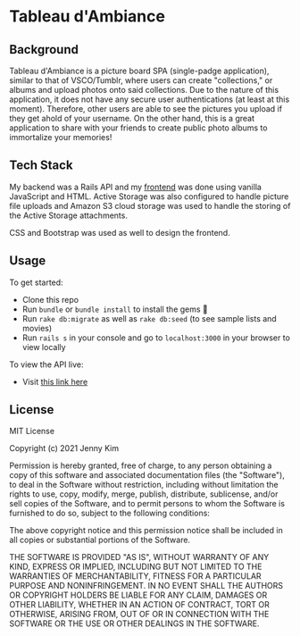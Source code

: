 # Tableau d'Ambiance

## Background

Tableau d'Ambiance is a picture board SPA (single-padge application), similar to that of VSCO/Tumblr, where users can create "collections," or albums and upload photos onto said collections. Due to the nature of this application, it does not have any secure user authentications (at least at this moment). Therefore, other users are able to see the pictures you upload if they get ahold of your username. On the other hand, this is a great application to share with your friends to create public photo albums to immortalize your memories!

## Tech Stack

My backend was a Rails API and my [frontend](https://github.com/kim-jenny5/tableau-dambiance-frontend) was done using vanilla JavaScript and HTML. Active Storage was also configured to handle picture file uploads and Amazon S3 cloud storage was used to handle the storing of the Active Storage attachments.

CSS and Bootstrap was used as well to design the frontend.

## Usage

To get started:

- Clone this repo
- Run `bundle` or `bundle install` to install the gems 💎
- Run `rake db:migrate` as well as `rake db:seed` (to see sample lists and movies)
- Run `rails s` in your console and go to `localhost:3000` in your browser to view locally

To view the API live:

- Visit [this link here](https://tableau-dambiance.herokuapp.com/)

## License

MIT License

Copyright (c) 2021 Jenny Kim

Permission is hereby granted, free of charge, to any person obtaining a copy of this software and associated documentation files (the "Software"), to deal in the Software without restriction, including without limitation the rights to use, copy, modify, merge, publish, distribute, sublicense, and/or sell copies of the Software, and to permit persons to whom the Software is furnished to do so, subject to the following conditions:

The above copyright notice and this permission notice shall be included in all copies or substantial portions of the Software.

THE SOFTWARE IS PROVIDED "AS IS", WITHOUT WARRANTY OF ANY KIND, EXPRESS OR IMPLIED, INCLUDING BUT NOT LIMITED TO THE WARRANTIES OF MERCHANTABILITY, FITNESS FOR A PARTICULAR PURPOSE AND NONINFRINGEMENT. IN NO EVENT SHALL THE AUTHORS OR COPYRIGHT HOLDERS BE LIABLE FOR ANY CLAIM, DAMAGES OR OTHER LIABILITY, WHETHER IN AN ACTION OF CONTRACT, TORT OR OTHERWISE, ARISING FROM, OUT OF OR IN CONNECTION WITH THE SOFTWARE OR THE USE OR OTHER DEALINGS IN THE SOFTWARE.
